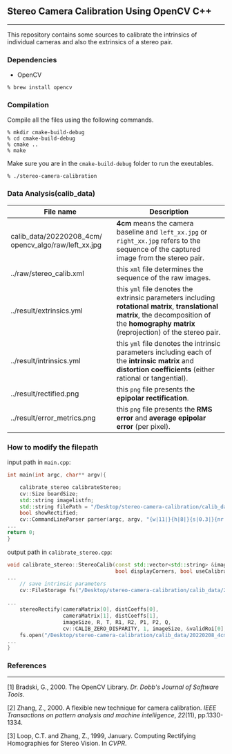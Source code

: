 ## **Stereo Camera Calibration Using OpenCV C++**

***

This repository contains some sources to calibrate the intrinsics of individual cameras and also the extrinsics of a stereo pair. 

### **Dependencies**

* OpenCV

```shell
% brew install opencv
```

### **Compilation**

Compile all the files using the following commands.

```shell
% mkdir cmake-build-debug
% cd cmake-build-debug
% cmake ..
% make
```

Make sure you are in the `cmake-build-debug` folder to run the exeutables.

```shell
% ./stereo-camera-calibration
```

### **Data Analysis(calib_data)**

| File name                                            | Description                                                                                                                                                                                   |
| ---------------------------------------------------- | --------------------------------------------------------------------------------------------------------------------------------------------------------------------------------------------- |
| calib_data/20220208_4cm/ opencv_algo/raw/left_xx.jpg | **4cm** means the camera baseline and `left_xx.jpg` or `right_xx.jpg` refers to the sequence of the captured image from the stereo pair.                                                      |
| ../raw/stereo_calib.xml                              | this `xml` file determines the sequence of the raw images.                                                                                                                                    |
| ../result/extrinsics.yml                             | this `yml` file denotes the extrinsic parameters including **rotational matrix**, **translational matrix**, the decomposition of the **homography matrix** (reprojection) of the stereo pair. |
| ../result/intrinsics.yml                             | this `yml` file denotes the intrinsic parameters including each of the **intrinsic matrix** and **distortion coefficients** (either rational or tangential).                                  |
| ../result/rectified.png                              | this `png` file presents the **epipolar rectification**.                                                                                                                                      |
| ../result/error_metrics.png                          | this `png` file presents the **RMS error** and **average epipolar error** (per pixel).                                                                                                        |

### **How to modify the filepath**

input path in `main.cpp`:

```cpp
int main(int argc, char** argv){

    calibrate_stereo calibrateStereo;
    cv::Size boardSize;
    std::string imagelistfn;
    std::string filePath = "/Desktop/stereo-camera-calibration/calib_data/20220208_4cm/opencv_algo/raw/";
    bool showRectified;
    cv::CommandLineParser parser(argc, argv, "{w|11|}{h|8|}{s|0.3|}{nr||}{help||}{@input|" + filePath + "stereo_calib.xml|}");
...
return 0;
}
```

output path in `calibrate_stereo.cpp`:

```cpp
void calibrate_stereo::StereoCalib(const std::vector<std::string> &imagelist, cv::Size boardSize, float squareSize,
                                   bool displayCorners, bool useCalibrated, bool showRectified) {
...
    // save intrinsic parameters
    cv::FileStorage fs("/Desktop/stereo-camera-calibration/calib_data/20220208_4cm/opencv_algo/result/intrinsics.yml", cv::FileStorage::WRITE);

...
    stereoRectify(cameraMatrix[0], distCoeffs[0],
                  cameraMatrix[1], distCoeffs[1],
                  imageSize, R, T, R1, R2, P1, P2, Q,
                  cv::CALIB_ZERO_DISPARITY, 1, imageSize, &validRoi[0], &validRoi[1]);
    fs.open("/Desktop/stereo-camera-calibration/calib_data/20220208_4cm/opencv_algo/result/extrinsics.yml", cv::FileStorage::WRITE);
...
}
```

### **References**

***

<a id="1">[1]</a> 
Bradski, G., 2000. 
The OpenCV Library. 
*Dr. Dobb&#x27;s Journal of Software Tools*.

<a id="2">[2]</a> 
Zhang, Z., 2000.
A flexible new technique for camera calibration. 
*IEEE Transactions on pattern analysis and machine intelligence*, *22*(11), pp.1330-1334.

<a id="3">[3]</a> 
Loop, C.T. and Zhang, Z., 1999, January. 
Computing Rectifying Homographies for Stereo Vision. 
In *CVPR*.
